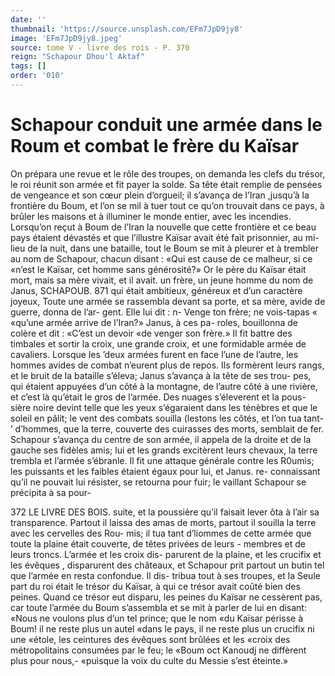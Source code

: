 ```yaml
---
date: ''
thumbnail: 'https://source.unsplash.com/EFm7JpD9jy8'
image: 'EFm7JpD9jy8.jpeg'
source: tome V - livre des rois - P. 370
reign: "Schapour Dhou'l Aktaf"
tags: []
order: '010'
---
```


# Schapour conduit une armée dans le Roum et combat le frère du Kaïsar

On prépara une revue et le rôle des troupes, on demanda les clefs du trésor, le roi réunit son armée
et fit payer la solde. Sa tête était remplie de pensées
de vengeance et son cœur plein d’orgueil; il s’avança
de l’Iran ,jusqu’à la frontière du Boum, et l’on se
mil à tuer tout ce qu’on trouvait dans ce pays, à brûler les maisons et à illuminer le monde entier, avec les incendies.
Lorsqu’on reçut à Boum de l’Iran la nouvelle que
cette frontière et ce beau pays étaient dévastés et
que l’illustre Kaïsar avait été fait prisonnier, au mi-
lieu de la nuit, dans une bataille, tout le Boum se mit à pleurer et à trembler au nom de Schapour, chacun disant : «Qui est cause de ce malheur, si ce «n’est le Kaïsar, cet homme sans générosité?» Or le
père du Kaïsar était mort, mais sa mère vivait, et il
avait. un frère, un jeune homme du nom de Janus,
SCHAPOUB. 871 qui était ambitieux, généreux et d’un caractère
joyeux, Toute une armée se rassembla devant sa
porte, et sa mère, avide de guerre, donna de l’ar-
gent. Elle lui dit : n- Venge ton frère; ne vois-tapas « «qu’une armée arrive de l’Iran?» Janus, à ces pa-
roles, bouillonna de colère et dit : «C’est un devoir «de venger son frère.»
Il fit battre des timbales et sortir la croix, une grande croix, et une formidable armée de cavaliers. Lorsque les ’deux armées furent en face l’une de
l’autre, les hommes avides de combat n’eurent plus
de repos. Ils formèrent leurs rangs, et le bruit de la bataille s’éleva; Janus s’avança à la tête de ses trou-
pes, qui étaient appuyées d’un côté à la montagne,
de l’autre côté à une rivière, et c’est là qu’était le
gros de l’armée. Des nuages s’éleverent et la pous-
sière noire devint telle que les yeux s’égaraient dans
les ténèbres et que le soleil en pâlit; le vent des combats souilla (lestons les côtés, et l’on tua tant- ’ d’hommes, que la terre, couverte des cuirasses des morts, semblait de fer. Schapour s’avança du centre
de son armée, il appela de la droite et de la gauche ses fidèles amis; lui et les grands excitèrent leurs
chevaux, la terre trembla et l’armée s’ébranle. Il fit
une attaque générale contre les R0umis; les puissants et les faibles étaient égaux pour lui, et Janus. re- connaissant qu’il ne pouvait lui résister, se retourna pour fuir; le vaillant Schapour se précipita à sa pour-

372 LE LIVRE DES BOIS. suite, et la poussière qu’il faisait lever ôta à l’air sa
transparence. Partout il laissa des amas de morts, partout il souilla la terre avec les cervelles des Rou- mis; il tua tant d’liommes de cette armée que toute
la plaine était couverte, de têtes privées de leurs - membres et de leurs troncs. L’armée et les croix dis- parurent de la plaine, et les crucifix et les évêques , disparurent des châteaux, et Schapour prit partout
un butin tel que l’armée en resta confondue. Il dis- tribua tout à ses troupes, et la Seule part du roi était
le trésor du Kaïsar, à qui ce trésor avait coûté bien
des peines. Quand ce trésor eut disparu, les peines du Kaïsar ne cessèrent pas, car toute l’armée du
Boum s’assembla et se mit à parler de lui en disant: «Nous ne voulons plus d’un tel prince; que le nom «du Kaïsar périsse à Boum! il ne reste plus un autel «dans le pays, il ne reste plus un crucifix ni une «étole, les ceintures des évêques sont brûlées et les
«croix des métropolitains consumées par le feu; le «Boum oct Kanoudj ne diffèrent plus pour nous,- «puisque la voix du culte du Messie s’est éteinte.»
